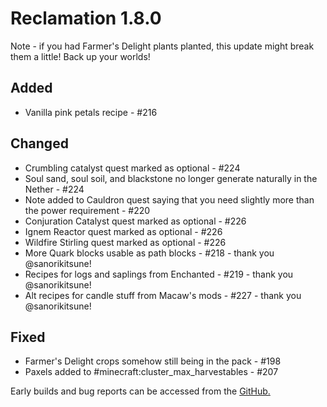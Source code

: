 # Reclamation 1.8.0
Note - if you had Farmer's Delight plants planted, this update might break them a little! Back up your worlds!

## Added
* Vanilla pink petals recipe - #216


## Changed
* Crumbling catalyst quest marked as optional - #224
* Soul sand, soul soil, and blackstone no longer generate naturally in the Nether - #224
* Note added to Cauldron quest saying that you need slightly more than the power requirement - #220
* Conjuration Catalyst quest marked as optional - #226
* Ignem Reactor quest marked as optional - #226
* Wildfire Stirling quest marked as optional - #226
* More Quark blocks usable as path blocks - #218 - thank you @sanorikitsune!
* Recipes for logs and saplings from Enchanted - #219 - thank you @sanorikitsune!
* Alt recipes for candle stuff from Macaw's mods - #227 - thank you @sanorikitsune!


## Fixed
* Farmer's Delight crops somehow still being in the pack - #198
* Paxels added to #minecraft:cluster_max_harvestables - #207


Early builds and bug reports can be accessed from the [GitHub.](https://github.com/ACCBDD/reclamation-dev)